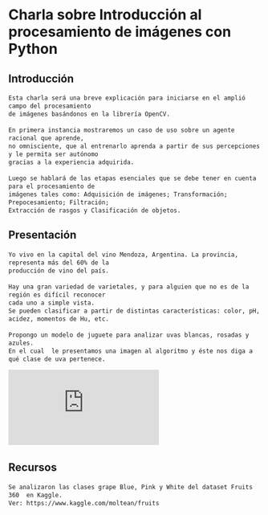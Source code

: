 # Charla sobre Introducción al procesamiento de imágenes con Python
## Introducción

```
Esta charla será una breve explicación para iniciarse en el amplió campo del procesamiento 
de imágenes basándonos en la librería OpenCV.

En primera instancia mostraremos un caso de uso sobre un agente racional que aprende, 
no omnisciente, que al entrenarlo aprenda a partir de sus percepciones y le permita ser autónomo 
gracias a la experiencia adquirida.

Luego se hablará de las etapas esenciales que se debe tener en cuenta para el procesamiento de 
imágenes tales como: Adquisición de imágenes; Transformación; Prepocesamiento; Filtración; 
Extracción de rasgos y Clasificación de objetos.
```

## Presentación

```
Yo vivo en la capital del vino Mendoza, Argentina. La provincia, representa más del 60% de la 
producción de vino del país.

Hay una gran variedad de varietales, y para alguien que no es de la región es difícil reconocer 
cada uno a simple vista. 
Se pueden clasificar a partir de distintas características: color, pH, acidez, momentos de Hu, etc.

Propongo un modelo de juguete para analizar uvas blancas, rosadas y azules. 
En el cual  le presentamos una imagen al algoritmo y éste nos diga a qué clase de uva pertenece.
```

![Ver Presentación](https://github.com/cabustillo13/Charla-procesamiento-de-imagenes/blob/master/Recursos/charla.pdf)

## Recursos

```
Se analizaron las clases grape Blue, Pink y White del dataset Fruits 360  en Kaggle.
Ver: https://www.kaggle.com/moltean/fruits
```

